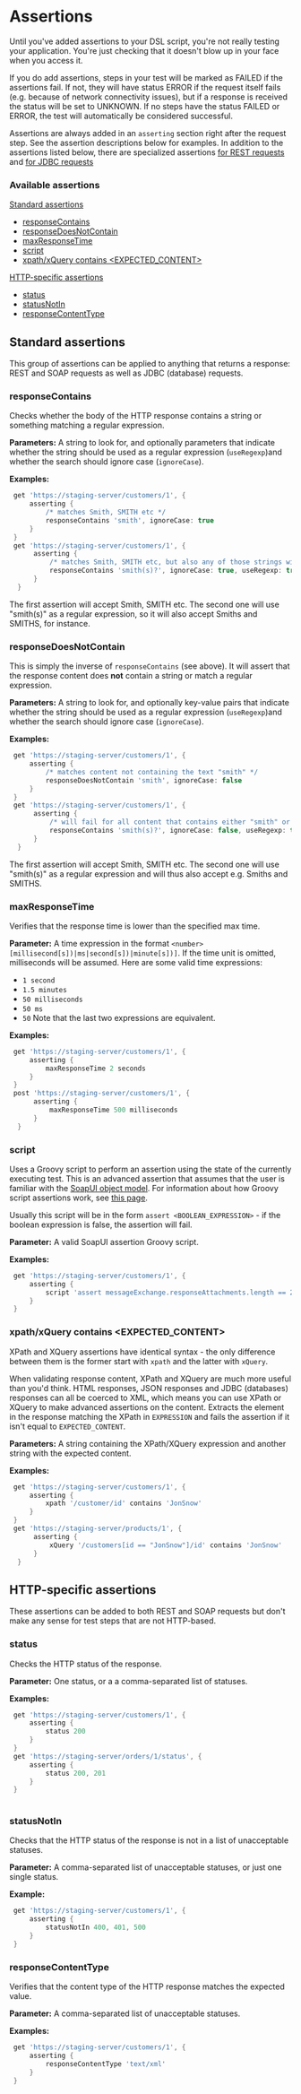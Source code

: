 # Assertions

Until you've added assertions to your DSL script, you're not really testing your application. You're just checking that 
it doesn't blow up in your face when you access it.

If you do add assertions, steps in your test will be marked as FAILED if the assertions fail. If not, they will have status
ERROR if the request itself fails (e.g. because of network connectivity issues), but if a response is received the 
status will be set to UNKNOWN. If no steps have the status FAILED or ERROR, the test will automatically be considered
successful.

Assertions are always added in an ```asserting``` section right after the request step. See the assertion descriptions below 
for examples. In addition to the assertions listed below, there are specialized assertions [for REST requests](Rest-Request.md#adding-assertions-to-the-response) 
and [for JDBC requests](Jdbc-Request.md#adding-assertions-to-the-jdbc-response)

### Available assertions

[Standard assertions](#standard-assertions)
+ [responseContains](#responsecontains)
+ [responseDoesNotContain](#responsedoesnotcontain)
+ [maxResponseTime](#maxresponsetime)
+ [script](#script)
+ [xpath/xQuery <EXPRESSION> contains <EXPECTED_CONTENT>](#xpathxquery--contains-expected_content)

[HTTP-specific assertions](#http-specific-assertions)
+ [status](#status)
+ [statusNotIn](#statusnotin)
+ [responseContentType](#responsecontenttype)

## Standard assertions

This group of assertions can be applied to anything that returns a response: REST and SOAP requests as well as JDBC (database) 
requests.

### responseContains

Checks whether the body of the HTTP response contains a string or something matching a regular expression.

**Parameters:** A string to look for, and optionally parameters that indicate whether the string should be 
used as a regular expression (```useRegexp```)and whether the search should ignore case (```ignoreCase```).


**Examples:** 
```groovy
 get 'https://staging-server/customers/1', {
     asserting {
         /* matches Smith, SMITH etc */
         responseContains 'smith', ignoreCase: true
     }
 }
 get 'https://staging-server/customers/1', {
      asserting {
          /* matches Smith, SMITH etc, but also any of those strings with an s appended to it */
          responseContains 'smith(s)?', ignoreCase: true, useRegexp: true
      }
  }
 ```
The first assertion will accept Smith, SMITH etc. The second one will use "smith(s)" as a regular expression, so it will
also accept Smiths and SMITHS, for instance.

### responseDoesNotContain

This is simply the inverse of ```responseContains``` (see above). It will assert that the response content does **not**
contain a string or match a regular expression.

**Parameters:** A string to look for, and optionally key-value pairs that indicate whether the string should be 
used as a regular expression (```useRegexp```)and whether the search should ignore case (```ignoreCase```).


**Examples:** 
```groovy
 get 'https://staging-server/customers/1', {
     asserting {
         /* matches content not containing the text "smith" */
         responseDoesNotContain 'smith', ignoreCase: false
     }
 }
 get 'https://staging-server/customers/1', {
      asserting {
          /* will fail for all content that contains either "smith" or "smiths" */
          responseContains 'smith(s)?', ignoreCase: false, useRegexp: true
      }
  }
 ```
The first assertion will accept Smith, SMITH etc. The second one will use "smith(s)" as a regular expression and will thus
also accept e.g. Smiths and SMITHS.

### maxResponseTime

Verifies that the response time is lower than the specified max time.

**Parameter:** A time expression in the format ```<number> [millisecond[s])|ms|second[s])|minute[s])]```. If the time unit is omitted,
milliseconds will be assumed.
   Here are some valid time expressions:
   + ```1 second```
   + ```1.5 minutes```
   + ```50 milliseconds```
   + ```50 ms```
   + ```50```
Note that the last two expressions are equivalent.

**Examples:** 
```groovy
 get 'https://staging-server/customers/1', {
     asserting {
         maxResponseTime 2 seconds
     }
 }
 post 'https://staging-server/customers/1', {
      asserting {
          maxResponseTime 500 milliseconds
      }
  }
 ```
 
### script
 
Uses a Groovy script to perform an assertion using the state of the currently executing test. This is an advanced assertion that 
assumes that the user is familiar with the [SoapUI object model](https://www.soapui.org/scripting---properties/the-soapui-object-model.html). For information about how Groovy script assertions
work, see [this page](https://www.soapui.org/functional-testing/validating-messages/using-script-assertions.html).

Usually this script will be in the form ```assert <BOOLEAN_EXPRESSION>``` - if the boolean expression is false,
the assertion will fail.
 
**Parameter:** A valid SoapUI assertion Groovy script. 

**Examples:** 
 ```groovy
  get 'https://staging-server/customers/1', {
      asserting {
          script 'assert messageExchange.responseAttachments.length == 2'
      }
  }
  ```
  
### xpath/xQuery <EXPRESSION> contains <EXPECTED_CONTENT>

XPath and XQuery assertions have identical syntax - the only difference between them is the former start with
```xpath``` and the latter with ```xQuery```. 

When validating response content, XPath and XQuery are much more useful than you'd think.
HTML responses, JSON responses and JDBC (databases) responses can all be coerced to XML, which means you can
use XPath or XQuery to make advanced assertions on the content.
Extracts the element in the response matching the XPath in ```EXPRESSION``` and fails the assertion 
if it isn't equal to ```EXPECTED_CONTENT```.

**Parameters:** A string containing the XPath/XQuery expression and another string with the expected content.

**Examples:** 
```groovy
 get 'https://staging-server/customers/1', {
     asserting {
         xpath '/customer/id' contains 'JonSnow'
     }
 }
 get 'https://staging-server/products/1', {
      asserting {
          xQuery '/customers[id == "JonSnow"]/id' contains 'JonSnow'
      }
  }
 ```

## HTTP-specific assertions

These assertions can be added to both REST and SOAP requests but don't make any sense for test steps that are not HTTP-based.

### status

Checks the HTTP status of the response.

**Parameter:** One status, or a a comma-separated list of statuses.

**Examples:** 
```groovy
 get 'https://staging-server/customers/1', {
     asserting {
         status 200
     }
 }
 get 'https://staging-server/orders/1/status', {
     asserting {
         status 200, 201
     }
 }
     
 ```

### statusNotIn

Checks that the HTTP status of the response is not in a list of unacceptable statuses.

**Parameter:** A comma-separated list of unacceptable statuses, or just one single status.

**Example:** 
```groovy
 get 'https://staging-server/customers/1', {
     asserting {
         statusNotIn 400, 401, 500
     }
 }
 ```
 
### responseContentType
 
Verifies that the content type of the HTTP response matches the expected value.
 
**Parameter:** A comma-separated list of unacceptable statuses.
 
**Examples:** 
 ```groovy
  get 'https://staging-server/customers/1', {
      asserting {
          responseContentType 'text/xml'
      }
  }
  ```
 
 